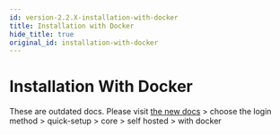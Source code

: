 ```yaml
---
id: version-2.2.X-installation-with-docker
title: Installation with Docker
hide_title: true
original_id: installation-with-docker
---
```


# Installation With Docker

These are outdated docs. Please visit [the new docs](https://supertokens.com/docs/community/recipes) > choose the login method > quick-setup > core > self hosted > with docker